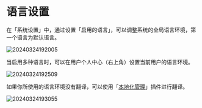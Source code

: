 # 语言设置

<PluginInfo name="system-settings"></PluginInfo>

在「系统设置」中，通过设置「启用的语言」，可以调整系统的全局语言环境，第一个语言为默认语言。

![20240324192005](https://nocobase-docs.oss-cn-beijing.aliyuncs.com/20240324192005.png)

当启用多种语言时，可以在用户个人中心（右上角）设置当前用户的语言环境。

![20240324192509](https://nocobase-docs.oss-cn-beijing.aliyuncs.com/20240324192509.png)

如果你所使用的语言环境没有翻译，可以使用「[本地化管理](/handbook/localization-management)」插件进行翻译。

![20240324193055](https://nocobase-docs.oss-cn-beijing.aliyuncs.com/20240324193055.png)